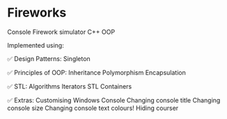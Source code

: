 # Fireworks
Console Firework simulator C++ OOP

Implemented using:

✅ Design Patterns:
Singleton

✅ Principles of OOP:
Inheritance
Polymorphism
Encapsulation

✅ STL:
Algorithms
Iterators
STL Containers

✅ Extras:
Customising Windows Console
Changing console title
Changing console size
Changing console text colours!
Hiding courser
